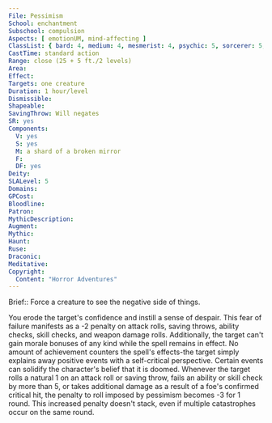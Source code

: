 ```yaml
---
File: Pessimism
School: enchantment
Subschool: compulsion
Aspects: [ emotionUM, mind-affecting ]
ClassList: { bard: 4, medium: 4, mesmerist: 4, psychic: 5, sorcerer: 5, wizard: 5, witch: 5 }
CastTime: standard action
Range: close (25 + 5 ft./2 levels)
Area: 
Effect: 
Targets: one creature
Duration: 1 hour/level
Dismissible: 
Shapeable: 
SavingThrow: Will negates
SR: yes
Components:
  V: yes
  S: yes
  M: a shard of a broken mirror
  F: 
  DF: yes
Deity: 
SLALevel: 5
Domains: 
GPCost: 
Bloodline: 
Patron: 
MythicDescription: 
Augment: 
Mythic: 
Haunt: 
Ruse: 
Draconic: 
Meditative: 
Copyright:
  Content: "Horror Adventures"
---
```

Brief:: Force a creature to see the negative side of things.

You erode the target's confidence and instill a sense of despair. This fear of failure manifests as a -2 penalty on attack rolls, saving throws, ability checks, skill checks, and weapon damage rolls. Additionally, the target can't gain morale bonuses of any kind while the spell remains in effect. No amount of achievement counters the spell's effects-the target simply explains away positive events with a self-critical perspective.  Certain events can solidify the character's belief that it is doomed. Whenever the target rolls a natural 1 on an attack roll or saving throw, fails an ability or skill check by more than 5, or takes additional damage as a result of a foe's confirmed critical hit, the penalty to roll imposed by pessimism becomes -3 for 1 round. This increased penalty doesn't stack, even if multiple catastrophes occur on the same round.
